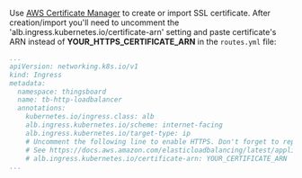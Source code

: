 Use [AWS Certificate Manager](https://aws.amazon.com/certificate-manager/) to create or import SSL certificate.
After creation/import you'll need to uncomment the 'alb.ingress.kubernetes.io/certificate-arn' setting and paste certificate's ARN instead of **YOUR_HTTPS_CERTIFICATE_ARN** in the `routes.yml` file:

```yaml
...
apiVersion: networking.k8s.io/v1
kind: Ingress
metadata:
  namespace: thingsboard
  name: tb-http-loadbalancer
  annotations:
    kubernetes.io/ingress.class: alb
    alb.ingress.kubernetes.io/scheme: internet-facing
    alb.ingress.kubernetes.io/target-type: ip
    # Uncomment the following line to enable HTTPS. Don't forget to replace YOUR_CERTIFICATE_ARN with the correct value
    # See https://docs.aws.amazon.com/elasticloadbalancing/latest/application/create-https-listener.html#https-listener-certificates for more info
    # alb.ingress.kubernetes.io/certificate-arn: YOUR_CERTIFICATE_ARN
...
```
